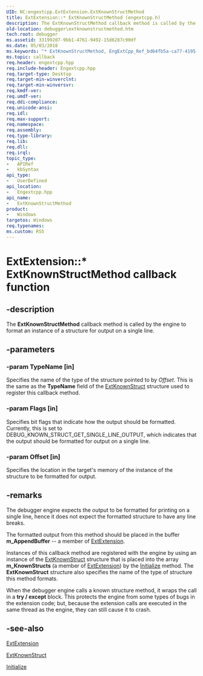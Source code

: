 ```yaml
---
UID: NC:engextcpp.ExtExtension.ExtKnownStructMethod
title: ExtExtension::* ExtKnownStructMethod (engextcpp.h)
description: The ExtKnownStructMethod callback method is called by the engine to format an instance of a structure for output on a single line.
old-location: debugger\extknownstructmethod.htm
tech.root: debugger
ms.assetid: 33199207-9bb1-4761-9492-15d6287c90df
ms.date: 05/03/2018
ms.keywords: "* ExtKnownStructMethod, EngExtCpp_Ref_bd64fb5a-ca77-4195-b5ba-6d647c133353.xml, ExtExtension::* ExtKnownStructMethod, ExtKnownStructMethod, ExtKnownStructMethod callback, ExtKnownStructMethod callback function [Windows Debugging], debugger.extknownstructmethod, engextcpp/ExtKnownStructMethod"
ms.topic: callback
req.header: engextcpp.hpp
req.include-header: Engextcpp.hpp
req.target-type: Desktop
req.target-min-winverclnt: 
req.target-min-winversvr: 
req.kmdf-ver: 
req.umdf-ver: 
req.ddi-compliance: 
req.unicode-ansi: 
req.idl: 
req.max-support: 
req.namespace: 
req.assembly: 
req.type-library: 
req.lib: 
req.dll: 
req.irql: 
topic_type:
-	APIRef
-	kbSyntax
api_type:
-	UserDefined
api_location:
-	Engextcpp.hpp
api_name:
-	ExtKnownStructMethod
product:
-	Windows
targetos: Windows
req.typenames: 
ms.custom: RS5
---
```


# ExtExtension::* ExtKnownStructMethod callback function


## -description


The <b>ExtKnownStructMethod</b> callback method is called by the engine to format an instance of a structure for output on a single line.


## -parameters




### -param TypeName [in]

Specifies the name of the type of the structure pointed to by <i>Offset</i>.  This is the same as the <b>TypeName</b> field of the <a href="https://msdn.microsoft.com/library/windows/hardware/ff543985">ExtKnownStruct</a> structure used to register this callback method.


### -param Flags [in]

Specifies bit flags that indicate how the output should be formatted.  Currently, this is set to DEBUG_KNOWN_STRUCT_GET_SINGLE_LINE_OUTPUT, which indicates that the output should be formatted for output on a single line.


### -param Offset [in]

Specifies the location in the target's memory of the instance of the structure to be formatted for output.


## -remarks



The debugger engine expects the output to be formatted for printing on a single line, hence it does not expect the formatted structure to have any line breaks.

The formatted output from this method should be placed in the buffer <b>m_AppendBuffer</b> -- a member of <a href="https://msdn.microsoft.com/library/windows/hardware/ff543981">ExtExtension</a>.

Instances of this callback method are registered with the engine by using an instance of the <a href="https://msdn.microsoft.com/library/windows/hardware/ff543985">ExtKnownStruct</a> structure that is placed into the array <b>m_KnownStructs</b> (a member of <a href="https://msdn.microsoft.com/library/windows/hardware/ff543981">ExtExtension</a>) by the <a href="https://msdn.microsoft.com/library/windows/hardware/ff550945">Initialize</a> method.  The <b>ExtKnownStruct</b> structure also specifies the name of the type of structure this method formats.

When the debugger engine calls a known structure method, it wraps the call in a <b>try / except</b> block.  This protects the engine from some types of bugs in the extension code; but, because the extension calls are executed in the same thread as the engine, they can still cause it to crash.




## -see-also




<a href="https://msdn.microsoft.com/library/windows/hardware/ff543981">ExtExtension</a>



<a href="https://msdn.microsoft.com/library/windows/hardware/ff543985">ExtKnownStruct</a>



<a href="https://msdn.microsoft.com/library/windows/hardware/ff550945">Initialize</a>
 

 

